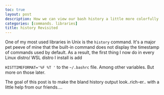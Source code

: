 ```yaml
---
toc: true
layout: post
description: How we can view our bash history a little more colorfully
categories: [commands. libraries]
title: history Revisited
---
```


One of my most used libraries in Unix is the `history` command. It's a major pet peeve of mine that the built-in command does not display the timestamp of commands used by default. As a result, the first thing I now do in every Linux distro/ WSL distro I install is add 

`HISTTIMEFORMAT='%F %T '` to the `~/.bashrc` file. Among other variables. But more on those later. 

The goal of this post is to make the bland history output look..rich-er.. with a little help from our friends....